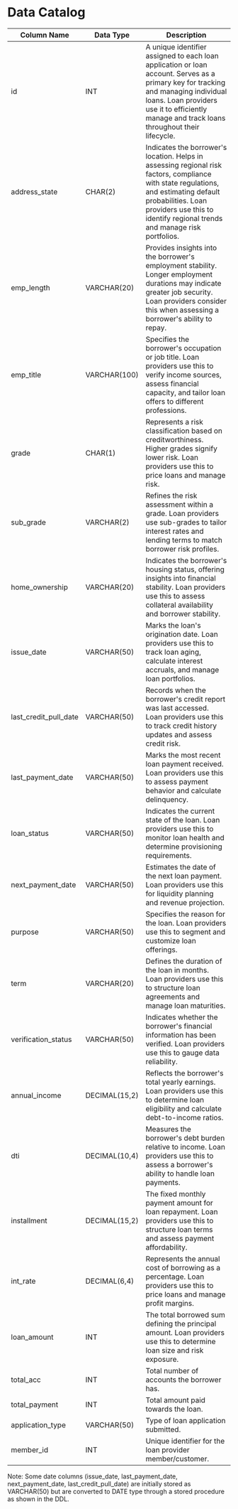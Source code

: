 # Data Catalog

| Column Name | Data Type | Description |
|------------|-----------|-------------|
| id | INT | A unique identifier assigned to each loan application or loan account. Serves as a primary key for tracking and managing individual loans. Loan providers use it to efficiently manage and track loans throughout their lifecycle. |
| address_state | CHAR(2) | Indicates the borrower's location. Helps in assessing regional risk factors, compliance with state regulations, and estimating default probabilities. Loan providers use this to identify regional trends and manage risk portfolios. |
| emp_length | VARCHAR(20) | Provides insights into the borrower's employment stability. Longer employment durations may indicate greater job security. Loan providers consider this when assessing a borrower's ability to repay. |
| emp_title | VARCHAR(100) | Specifies the borrower's occupation or job title. Loan providers use this to verify income sources, assess financial capacity, and tailor loan offers to different professions. |
| grade | CHAR(1) | Represents a risk classification based on creditworthiness. Higher grades signify lower risk. Loan providers use this to price loans and manage risk. |
| sub_grade | VARCHAR(2) | Refines the risk assessment within a grade. Loan providers use sub-grades to tailor interest rates and lending terms to match borrower risk profiles. |
| home_ownership | VARCHAR(20) | Indicates the borrower's housing status, offering insights into financial stability. Loan providers use this to assess collateral availability and borrower stability. |
| issue_date | VARCHAR(50) | Marks the loan's origination date. Loan providers use this to track loan aging, calculate interest accruals, and manage loan portfolios. |
| last_credit_pull_date | VARCHAR(50) | Records when the borrower's credit report was last accessed. Loan providers use this to track credit history updates and assess credit risk. |
| last_payment_date | VARCHAR(50) | Marks the most recent loan payment received. Loan providers use this to assess payment behavior and calculate delinquency. |
| loan_status | VARCHAR(50) | Indicates the current state of the loan. Loan providers use this to monitor loan health and determine provisioning requirements. |
| next_payment_date | VARCHAR(50) | Estimates the date of the next loan payment. Loan providers use this for liquidity planning and revenue projection. |
| purpose | VARCHAR(50) | Specifies the reason for the loan. Loan providers use this to segment and customize loan offerings. |
| term | VARCHAR(20) | Defines the duration of the loan in months. Loan providers use this to structure loan agreements and manage loan maturities. |
| verification_status | VARCHAR(50) | Indicates whether the borrower's financial information has been verified. Loan providers use this to gauge data reliability. |
| annual_income | DECIMAL(15,2) | Reflects the borrower's total yearly earnings. Loan providers use this to determine loan eligibility and calculate debt-to-income ratios. |
| dti | DECIMAL(10,4) | Measures the borrower's debt burden relative to income. Loan providers use this to assess a borrower's ability to handle loan payments. |
| installment | DECIMAL(15,2) | The fixed monthly payment amount for loan repayment. Loan providers use this to structure loan terms and assess payment affordability. |
| int_rate | DECIMAL(6,4) | Represents the annual cost of borrowing as a percentage. Loan providers use this to price loans and manage profit margins. |
| loan_amount | INT | The total borrowed sum defining the principal amount. Loan providers use this to determine loan size and risk exposure. |
| total_acc | INT | Total number of accounts the borrower has. |
| total_payment | INT | Total amount paid towards the loan. |
| application_type | VARCHAR(50) | Type of loan application submitted. |
| member_id | INT | Unique identifier for the loan provider member/customer. |

Note: Some date columns (issue_date, last_payment_date, next_payment_date, last_credit_pull_date) are initially stored as VARCHAR(50) but are converted to DATE type through a stored procedure as shown in the DDL.